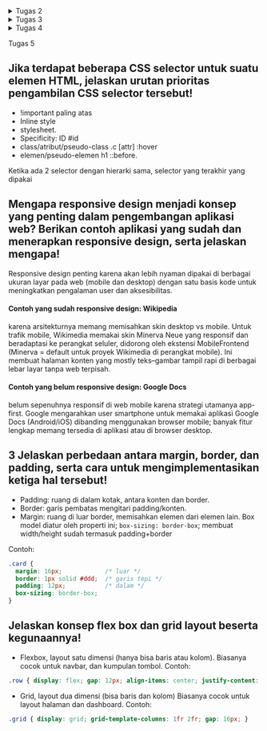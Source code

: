 <details>
<summary> Tugas 2 </summary>

### Link PWS: https://pbp.cs.ui.ac.id/web/project/daffa.abhinaya/transfermarket

## 1. Jelaskan bagaimana cara kamu mengimplementasikan checklist di atas secara step-by-step.
## Membuat Proyek Django Baru
###  Instalasi dan Inisiasi Django
- Membuat direktori proyek dengan menggunakan code berikut di command prompt
```
mkdir transfer-market
cd transfer-market
```
- Mengaktifkan virtual environment
```
python -m venv env           
env\Scripts\activate         
```

- Membuat requirements.txt di direktori tersebut yang berisi dependencies
```
django
gunicorn
whitenoise
psycopg2-binary
requests
urllib3
python-dotenv
```
```
pip install -r requirements.txt
```
- Buat file .env dan .env.prod yang berisi database pribadi, settings environment

```
#env
PRODUCTION = False
```
```
#.env.prod
#kredensial database berdasarkan email yang sudah diberikan
SCHEMA=tugas_individu
PRODUCTION=True
```
- Konfigurasi settings.py untuk nanti mengambil info database dari .env.prod dan menambahkan allowed host
```
import os
from dotenv import load_dotenv
# Load environment variables from .env file
load_dotenv()
...
ALLOWED_HOSTS = ["localhost", "127.0.0.1"]
...
PRODUCTION = os.getenv('PRODUCTION', 'False').lower() == 'true'
...
# Database configuration
if PRODUCTION:
    # Production: gunakan PostgreSQL dengan kredensial dari environment variables
    DATABASES = {
        'default': {
            'ENGINE': 'django.db.backends.postgresql',
            'NAME': os.getenv('DB_NAME'),
            'USER': os.getenv('DB_USER'),
            'PASSWORD': os.getenv('DB_PASSWORD'),
            'HOST': os.getenv('DB_HOST'),
            'PORT': os.getenv('DB_PORT'),
            'OPTIONS': {
                'options': f"-c search_path={os.getenv('SCHEMA', 'public')}"
            }
        }
    }
else:
    # Development: gunakan SQLite
    DATABASES = {
        'default': {
            'ENGINE': 'django.db.backends.sqlite3',
            'NAME': BASE_DIR / 'db.sqlite3',
        }
    }
```
- Migrasi database dan run server
```
python manage.py migrate
python manage.py runserver
```
### Upload project ke Repo GitHub
- Buat repo baru di GitHub, transfer-market
- run code berikut untuk membuat folder .git
```
git init
```
- Buat file .gitignore supaya file-file  kredensial database dan konfigurasi tidak ikut terupload atau push ke repo GitHub
- Menghubung direktori lokal transfer-market tadi ke repo GitHub, dan set master sebagai default branch
```
git remote add origin https://github.com/Avesinanoor/transfer-market.git
```
- Upload ke repo
```
git add .
git commit -m "Instalasi dan Inisiasi Django"
git push origin master
```
### Inisiasi untuk deploy melalui PWS

- login ke https://pbp.cs.ui.ac.id. dengan SSO
- Buat proyek baru
- Simpan informasi kredensial
- Copy code yang berada di .env.prod dan paste ke Raw Editor di bagian Environs
- Menambahkan URL deploypment PWS ke ALLOWED_HOST di settings.py
- Git add, commit, push perubahan ke repo GitHub
- Run code perintah dari PWS dan masukkan kredensial dari PWS yang sudah disimpan tadi
```
git remote add pws https://pbp.cs.ui.ac.id/daffa.abhinaya/transfermarket
git branch -M master
git push pws master
```

## Membuat aplikasi Main
- Aktifkan mode virtual environment terlebih dahulu
- Run kode untuk membuat aplikasi main
```
python manage.py startapp main
```
- Menambahkan 'main' ke INSTALLED_APPS di settings.py

## Membuat model pada aplikasi main dengan nama Product

- Saya buat class Product yang berisi atribut-atribut wajib
- Tema dari aplikasi transfer market saya adalah semacam market yang berisi informasi, database, dan statistik pemain bola
- Setiap pemain bola memiliki posisinya masing-masing di lapangan seperti yang tertera di CATEGORY_CHOICES
- Setiap pemain bola juga dapat dibeli dan pindah club, "transfer", pada  "transfer window"

```python
from django.db import models

# Create your models here.
class Product(models.Model):
    CATEGORY_CHOICES = [
        ('goalkeeper', 'Goalkeeper'),
        ('center-back', 'Center-Back'),
        ('left-back', 'Left-Back'),
        ('right-back', 'Right-Back'),
        ('center-midfielder', 'Center-Midfielder'),
        ('attacking-midfielder', 'Attacking-Midfielder'),
        ('defensive-midfielder', 'Defensive-Midfielder'),
        ('left-winger', 'Left-Winger'),
        ('right-winger', 'Right-Winger'),
        ('striker', 'Striker'),
    ]
    name = models.CharField(max_length=100)
    price = models.IntegerField()
    description = models.TextField()
    category = models.CharField(max_length=20, choices=CATEGORY_CHOICES)
    is_featured = models.BooleanField(default=False)
    club = models.CharField(max_length=100)
    nationality = models.CharField(max_length=100)
    height = models.FloatField()

    def __str__(self):
        return self.name
```
## Membuat fungsi pada views.py untuk dikembalikan ke dalam sebuah template HTML
- Menambahkan import render pada views.py di aplikasi main untuk render HTML
- Buat fungsi show_main di mana isi dari variabel-variabelnya akan dipakai untuk main.html dan ditampilkan
```python
def show_main(request):
    context = {
        'npm' : '2406405720',
        'name': 'Daffa Abhinaya',
        'class': 'PBP C'
    }
    return render(request, "main.html", context)
```
- Buat direktori template di dalam main
- Pada template buat berkas main.html yang berisi template variables berdasarkan struktur kode Django yang akan menampilkan nilai dari variabel dalam context di fungsi show_main

```html
#main.html
<h1>Nama Aplikasi: </h1>
<p> {{ aplikasi }} <p>

<h4>NPM: </h4>
<p>{{ npm }}</p> 
<h4>Name: </h4>
<p>{{ name }}</p>
<h4>Class: </h4>
<p>{{ class }}</p> 
```
## Routing pada urls.py aplikasi main untuk memetakan fungsi pada views.py.
- Buat file urls.py di dalam main dan isi
```
from django.urls import path
from main.views import show_main

app_name = 'main'

urlpatterns = [
    path('', show_main, name='show_main'),
]
```
- Pada urls.py yang di dalam transfer-market, tambah import include
- tambah rute URL untuk mengarahkan ke main
```
urlpatterns = [
    ...
    path('', include('main.urls')),
    ...
]
```
- urls.py pada aplikasi main mengatur rute URL spesifik untuk fitur-fitur dalam aplikasi tersebut.
- urls.py pada proyek transfer-market dapat mengimpor rute URL dari berkas urls.py aplikasi-aplikasi.

## Melakukan deployment ke PWS 
- Saya sudah inisiasi PWS pada tahap inisiasi Django di awal
- Push ke Repo GitHub dan PWS
```
git add .
git commit -m "aplikasi main, fungsi views.py, routing urls.py"
git push origin master
git push pws master

```
## 2. Bagan yang berisi request client ke web aplikasi berbasis Django beserta responnya dan jelaskan pada bagan tersebut kaitan antara `urls.py`, `views.py`, `models.py`, dan berkas html.
<img src= "https://learndjango.com/static/images/courses/dfb/02_django_architecture.png">
sumber: https://learndjango.com/courses/django-for-beginners/chapter-2-hello-world-website

- Request dari browser masuk ke URL Dispatcher `urls.py`, yang menyesuaikan pola URL dan memanggil view yang cocok. 

- View `views.py` menerima HttpRequest. Bisa langsung membuat respons atau mengambil/menulis data lewat Model. 

- Model `models.py` mendefinisikan struktur tabel dan logika data; lewat ORM, view melakukan query ke database lalu mendapat hasilnya. 

- View kemudian mengirim data ke Template (file HTML) untuk dirender menjadi halaman yang siap ditampilkan. 

- Hasil render dikembalikan sebagai HTTP Response ke browser. Siklus bagan ini akan berulang untuk setiap request baru.
 
## 3. Jelaskan peran `settings.py` dalam proyek Django!
#### Tempat baca environment & kunci akses
- Memuat variabel dari .env/.env.prod di awal settings.py (pakai load_dotenv()), supaya nilai seperti DB host, user, dan schema bisa dipakai tanpa tertera di settings.py

#### Mengatur host yang diizinkan (ALLOWED_HOSTS)
- Untuk pengembangan lokal, tambahkan "localhost" dan "127.0.0.1". Saat deploy ke PWS, tambahkan juga URL PWS agar situsnya bisa diakses dari domain itu. 

#### Memilih mode & database (development dan production)

- Jika PRODUCTION=True, DATABASES memakai PostgreSQL dengan kredensial dari environment variables.

- Jika PRODUCTION=False, DATABASES memakai SQLite lokal.
Semua pengaturan ini ditaruh di settings.py. 

#### Mendaftarkan aplikasi ke proyek (INSTALLED_APPS)
- Setelah membuat app main, tambah 'main' ke INSTALLED_APPS dalam settings.py untuk “mengaktifkan” app tersebut (model, template-nya ikut dikenali Django). 

#### Settings.py adalah pusat konfigurasi proyek yang memuat env vars, menentukan host yang boleh mengakses, memilih database sesuai lingkungan, dan mendaftarkan app yang digunakan sehingga proyek bisa jalan lokal dan di PWS.

## 4. Bagaimana cara kerja migrasi database di Django?
- Misalnya mulai dari membuat model pada models.py seperti 
```python
from django.db import models

# Create your models here.
class Product(models.Model):
    CATEGORY_CHOICES = [
        ('goalkeeper', 'Goalkeeper'),
        ('center-back', 'Center-Back'),
        ('left-back', 'Left-Back'),
        ('right-back', 'Right-Back'),
        ('center-midfielder', 'Center-Midfielder'),
        ('attacking-midfielder', 'Attacking-Midfielder'),
        ('defensive-midfielder', 'Defensive-Midfielder'),
        ('left-winger', 'Left-Winger'),
        ('right-winger', 'Right-Winger'),
        ('striker', 'Striker'),
    ]
    name = models.CharField(max_length=100)
    price = models.IntegerField()
    description = models.TextField()
    category = models.CharField(max_length=20, choices=CATEGORY_CHOICES)
    is_featured = models.BooleanField(default=False)
    club = models.CharField(max_length=100)
    nationality = models.CharField(max_length=100)
    height = models.FloatField()

    def __str__(self):
        return self.name
```
- Buat migration dengan
```
python manage.py makemigrations
```
Django mendeteksi perubahan pada model dan membuat file migration (0001_initial.py) berisi operasi CreateModel
```
# Generated by Django 5.2.6 on 2025-09-09 09:38

from django.db import migrations, models


class Migration(migrations.Migration):

    initial = True

    dependencies = [
    ]

    operations = [
        migrations.CreateModel(
            name='Product',
            fields=[
                ('id', models.BigAutoField(auto_created=True, primary_key=True, serialize=False, verbose_name='ID')),
                ('name', models.CharField(max_length=100)),
                ('price', models.IntegerField()),
                ('description', models.TextField()),
                ('category', models.CharField(choices=[('goalkeeper', 'Goalkeeper'), ('center-back', 'Center-Back'), ('left-back', 'Left-Back'), ('right-back', 'Right-Back'), ('center-midfielder', 'Center-Midfielder'), ('attacking-midfielder', 'Attacking-Midfielder'), ('defensive-midfielder', 'Defensive-Midfielder'), ('left-winger', 'Left-Winger'), ('right-winger', 'Right-Winger'), ('striker', 'Striker')], max_length=20)),
                ('is_featured', models.BooleanField(default=False)),
                ('club', models.CharField(max_length=100)),
                ('nationality', models.CharField(max_length=100)),
                ('height', models.FloatField()),
            ],
        ),
    ]
```
- Menerapkan migration dengan
```
python manage.py migrate
```
Django menjalankan operasi migration ke database dan riwayat migration disimpan di `django_migrations`
- Setiap kali nanti mengedit models.py, harus melakukan migration lagi dengan step-step tadi dan Django akan membuat file migration baru lagi.


## 5. Menurut Anda, dari semua framework yang ada, mengapa framework Django dijadikan permulaan pembelajaran pengembangan perangkat lunak?
Django cocok untuk permulaan karena “batteries-included”: sudah ada URL routing, views, template engine, ORM+migrasi, autentikasi, proteksi CSRF, dan admin, jadi pemula bisa fokus ke konsep web tanpa merakit banyak library. Pola MTV-nya jelas; `urls.py` memilih view, view memproses dan (jika perlu) mengambil data lewat model, lalu merender template sehingga pemisahan tanggung jawab mudah dipahami dan ditransfer ke framework lain. Tooling yang seragam (`manage.py`, `settings.py`, pemisahan `.env` .`env.prod`, hingga deploy ke PWS) membuat setup, debugging, dan rilis jadi lebih sederhana. Django memiliki dokumentasi yang lengkap dan penggunaan Python yang sudah sangat familiar karena sudah dipelajari di DDP1.

## 6. Apakah ada feedback untuk asisten dosen tutorial 1 yang telah kamu kerjakan sebelumnya?
Menurut saya isi dan informasi tutorial 1 sudah lengkap, mudah diikuti dan informatif dengan setiap penjelasannya yang mudah dipahami. Asdos juga sudah selalu bersedia dengan stand by di voice channel server discord jika ada pertanyaan atau error.
</details>

<details>
<summary> Tugas 3 </summary>


## Jelaskan mengapa kita memerlukan data delivery dalam pengimplementasian sebuah platform?

Kita perlu data delivery karena itu cara menyalurkan data dari tempat penyimpanan ke tempat pemakaian (browser, aplikasi mobile, layanan third-party) dengan tepat waktu, akurat, aman, dan andal. Tanpa hal ini, fitur platform tidak dapat berjalan dengan baik: halaman tidak terisi, status pesanan tidak ter-update, integrasi mengalami kegagalan. Dengan pengiriman data yang terorganisir, kita dapat 
- memberikan pengalaman cepat kepada pengguna (paging, caching, minimal latensi)
- menjaga keakuratan dan sinkronisasi data antar komponen 
- mendukung banyak klien dan integrasi (REST/JSON, XML, webhook)
- melayani real-time jika diperlukan (notifikasi, tracking) 
- memastikan keandalan dan skalabilitas (retry, queue, idempotency)
- memenuhi aspek keamanan (auth, otorisasi, HTTPS). 

## Menurutmu, mana yang lebih baik antara XML dan JSON? Mengapa JSON lebih populer dibandingkan XML?
Menurutku, JSON lebih cocok karena formatnya lebih sederhana dan ringkas (payload kecil), dirancang khusus untuk pertukaran data, dan umumnya memberikan performa serta kecepatan komunikasi yang lebih baik. Itulah sebabnya JSON banyak digunakan untuk API dan aplikasi mobile.

JSON lebih populer karena sifatnya yang lebih sederhana dan padat untuk keperluan data interchange, JSON cenderung lebih cepat dalam proses dan transmisi serta lebih hemat bandwidth. Dalam praktik modern, pola ini menjadikan JSON pilihan default untuk API web dan aplikasi mobile atau penyimpanan data, sementara XML tetap relevan dalam skenario yang memang memerlukan struktur dokumen yang lebih kompleks.

## Jelaskan fungsi dari method is_valid() pada form Django dan mengapa kita membutuhkan method tersebut?
Django Form/ModelForm dipakai untuk menjalankan seluruh proses validasi atas data yang di-bind ke form dan memberi tahu apakah data itu layak dipakai/di-save.

### Fungsi `is_valid()`

Ketika  memanggilnya pada form yang sudah dibound (misal, `PlayerForm(request.POST)`):

- Mengembalikan `True` bila tidak ada error; `False` bila ada error.
- `save()` (ModelForm) — menyimpan data form yang valid menjadi objek model baru. 
- `redirect()` — mengarahkan pengguna kembali (misal ke halaman daftar) setelah save(). 
- `get_object_or_404() `— mengambil satu objek berdasarkan pk; jika tidak ada, kembalikan 404 (dipakai di detail). 
- `{{ form.as_table }}` (rendering form di template) dan `{% csrf_token %}` untuk proteksi CSRF saat submit. 


### Mengapa kita membutuhkannya?

- Menjaga integritas data sebelum menyentuh database (mencegah ProgrammingError/constraint error).
- Untuk mengecek apakah data yang dimasukkan pada form memenuhi aturan yang ditetapkan di model dan ketentuan validasi Django.
- Umpan balik ke pengguna lewat form.errors.
- Keamanan & ketahanan: menolak input tak valid lebih awal.

## Mengapa kita membutuhkan csrf_token saat membuat form di Django? Apa yang dapat terjadi jika kita tidak menambahkan csrf_token pada form Django? Bagaimana hal tersebut dapat dimanfaatkan oleh penyerang?
###  Mengapa butuh `csrf_token`
Untuk mencegah Cross-Site Request Forgery (CSRF): serangan yang “meminjam” sesi login pengguna agar browser mereka mengirim aksi tanpa sadar (misal membuat/menghapus data) ke situs kita. Django mencegah ini dengan token rahasia: server menaruh CSRF cookie dan mewajibkan hidden field `csrfmiddlewaretoken` di setiap form POST internal; server hanya menerima request jika token pada form cocok dengan cookie.

### Apa yang terjadi jika tidak menambahkan `csrf_token`
- Secara default, Django memblokir request POST (HTTP 403) karena gagal verifikasi CSRF. 
Django Project
- Jika verifikasi dinonaktifkan/diabaikan, menjadi rentan CSRF: penyerang bisa memicu aksi di akun korban (misal submit form, ubah profil, hapus data).

### Bagaimana penyerang memanfaatkannya
Penyerang membuat halaman yang auto-submit form POST ke endpoint kita (misal pada `urls.py` di bagian `player<id>register-player/`) dengan parameter pilihan mereka. Saat korban sedang login, browser otomatis menyertakan session cookie; tanpa validasi token, server mengira request itu sah dan mengeksekusi aksi tersebut. 

## Jelaskan bagaimana cara kamu mengimplementasikan checklist di atas secara step-by-step (bukan hanya sekadar mengikuti tutorial).

### Tambahkan 4 fungsi views baru untuk melihat objek yang sudah ditambahkan dalam format XML, JSON, XML by ID, dan JSON by ID.

#### Pada `views.py` di direktori  main
Import:
- `HttpResponse` untuk mengirim respons HTTP,
- `serializers` untuk mengubah QuerySet/objek model menjadi teks XML/JSON.
```python
from django.http import HttpResponse 
from django.core import serializers
```
Kemudian menambahkan 4 fungsi untuk melihat objek dalam format XML, JSON, XML by ID, dan JSON by ID.
```python
def show_xml(request):
    players_list = Player.objects.all()
    xml_data = serializers.serialize('xml', players_list)
    return HttpResponse(xml_data, content_type='application/xml')

def show_json(request):
    players_list = Player.objects.all()
    json_data = serializers.serialize('json', players_list)
    return HttpResponse(json_data, content_type='application/json') 

def show_xml_by_id(request, player_id):
    try:
        player_item = Player.objects.filter(pk=player_id)
        xml_data = serializers.serialize('xml', player_item)
        return HttpResponse(xml_data, content_type='application/xml')
    except Player.DoesNotExist:
        return HttpResponse(status=404)

def show_json_by_id(request, player_id):
    try:
        player_item = Player.objects.get(pk=player_id)
        json_data = serializers.serialize('json', [player_item])
        return HttpResponse(json_data, content_type='application/json')
    except Player.DoesNotExist:
        return HttpResponse(status=404)
```

`show_xml` / `show_json`

- Ambil semua Player (Player.objects.all()),

- Ubah ke XML/JSON dengan serializers.serialize(...),

- Kembalikan via HttpResponse dengan content_type yang sesuai.

`show_xml_by_id` 

- Pakai filter(pk=player_id) sehingga hasilnya QuerySet (iterable) — itu yang dibutuhkan serializers.serialize('xml', ...).

- Jika tidak ada, return 404.

`show_json_by_id`

- Ambil satu objek dengan get(pk=player_id), lalu dibungkus list [...] karena serialize butuh iterable.

- Jika tidak ada, return 404.

#### Selain itu, saya juga menambahkan 3 fitur untuk pembuatan, lihat detail, dan penghapusan objek  pada views.py
```python
def register_player(request):
    form = PlayerForm(request.POST or None)
    
    if form.is_valid() and request.method == 'POST':
        form.save()
        return redirect('main:show_main')
    context = {
        'form': form,}
    return render(request, 'register_player.html', context)

def show_player(request, id):
    player = get_object_or_404(Player, pk=id)
    context = {
        'player': player,
    }
    return render(request, 'player_detail.html', context)

def delete_player(request, id):
    player = get_object_or_404(Player, pk=id)
    player.delete()
    messages.success(request, f'Player {player} deleted successfully.')
    return redirect('main:show_main')
```
`register_player`

- Membuat form dari `PlayerForm` 

- Jika POST dan form.is_valid(): simpan objek baru, lalu redirect ke show_main.

- Jika tidak, render halaman form (`register_player.html`) dengan context form.

`show_player`

- Ambil 1 Player berdasarkan pk (id) atau 404 jika tidak ada.

- Render template detail (`player_detail.html`) dengan context player.

`delete_player`
- Ambil Player berdasarkan pk (id) atau 404.

- Hapus objek, tampilkan flash message sukses, lalu redirect ke show_main.
 ### Membuat routing URL untuk masing-masing views yang telah ditambahkan pada poin 1.
 #### Pada `urls.py` tambahkan path(`...`) untuk fungsi-fungsi yang ada di `views.py`
 ```python
 urlpatterns = [
    path('', show_main, name='show_main'),
    path('register-player/', register_player, name='register_player'),
    path('player/<str:id>/', show_player, name='show_player'),
    path('delete-player/<str:id>/', delete_player, name='delete_player'),
    path('xml/', show_xml, name='show_xml'),
    path('json/', show_json, name='show_json'),
    path('xml/<str:player_id>/', show_xml_by_id, name='show_xml_by_id'),
    path('json/<str:player_id>/', show_json_by_id, name='show_json_by_id'),
]
```

 ### Membuat halaman yang menampilkan data objek model yang memiliki tombol "Add" yang akan redirect ke halaman form, serta tombol "Detail" pada setiap data objek model yang akan menampilkan halaman detail objek.
#### Buat direktori `templates` pada direktori utama lalu buat file `base.html`
```html
{% load static %}
<!DOCTYPE html>
<html lang="en">
<head>
    <meta charset="UTF-8" />
    <meta name="viewport" content="width=device-width, initial-scale=1.0" />
    {% block meta %} {% endblock meta %}
</head>

<body>
    {% block content %} {% endblock content %}
</body>
</html>
```
#### Pada `settings.py` di direktori proyek, tambahkan pada `TEMPLATES`
```python
'DIRS': [BASE_DIR / 'templates']
```
#### Membuat halaman main
```html

<h1>Transfer Market</h1>

<h5>NPM: </h5>
<p>{{ npm }}</p>

<h5>Name:</h5>
<p>{{ name }}</p>

<h5>Class:</h5>
<p>{{ class }}</p>

<a href="{% url 'main:register_player' %}">
  <button>+Register Player</button>
</a>

<hr>

{% if not player_list %}
<p>Belum ada data player pada market.</p>
{% else %}

{% for player in player_list %}
<div>
  <h2><a href="{% url 'main:show_player' player.id %}">{{ player.name }}</a></h2>

  <p><b>{{ player.get_category_display }}</b>{% if player.is_featured %} | 
    <b>Featured</b>{% endif %} 
</p>

  {% if player.thumbnail %}
  <img src="{{ player.thumbnail }}" alt="thumbnail" width="150" height="100">
  <br />
  {% endif %}
    <p>Club: {{ player.club }}</p>
    <p>Price: ${{ player.price }}</p>
    <p>Description: {{ player.description|truncatewords:20 }}...</p>


  <p><a href="{% url 'main:show_player' player.id %}"><button>Detail</button></a></p>
</div>

<hr>
{% endfor %}

{% endif %}

```


 ### Membuat halaman form untuk menambahkan objek model pada app sebelumnya.
 #### Membuat `forms.py` di direktori `main`
 ```python
 from django.forms import ModelForm
from main.models import Player

class PlayerForm(ModelForm):
    class Meta:
        model = Player
        fields = ['name', 'price', 'description', 'thumbnail', 'category', 'is_featured', 'club', 'nationality', 'height']
 ```
 #### Membuat `register_player.html` di direktori `templates` pada `main`, tampilan ketika menambahkan objek
 ```html
 {% extends 'base.html' %} 
{% block content %}
<h1>Register Player</h1>

<form method="POST">
  {% csrf_token %}
  <table>
    {{ form.as_table }}
    <tr>
      <td></td>
      <td>
        <input type="submit" value="Register Player" />
      </td>
    </tr>
  </table>
</form>

{% endblock %}
 ```
 ### Membuat halaman yang menampilkan detail dari setiap data objek model.

 #### Membuat halaman detail objek, `player_detail.html` pada direktori `templates` di `main` 
```html
{% extends 'base.html' %}
{% block content %}
<p><a href="{% url 'main:show_main' %}"><button>← Back to Player List</button></a></p>

<h1>{{ player.name }}</h1>
<p><b>{{ player.get_category_display }}</b>{% if player.is_featured %} | 
    <b>Featured</b>{% endif %}
</p>

{% if player.thumbnail %}
<img src="{{ player.thumbnail }}" alt="Player thumbnail" width="300">
<br /><br />
{% endif %}
<p>Club: {{ player.club }}</p>
<p>Price: ${{ player.price }}|</p>
<p>Nationality: {{ player.nationality }}</p>
<p>Height: {{ player.height }} cm</p>
<p>{{ player.description }}</p>
<form action="{% url 'main:delete_player' player.id %}" method="post" style="display: inline;">
    {% csrf_token %}
    <button type="submit" onclick="return confirm('Are you sure you want to delete this player?');">Delete Player</button>

{% endblock content %}
```
## Apakah ada feedback untuk asdos di tutorial 2 yang sudah kalian kerjakan?
tidak ada

## Postman
- JSON
https://drive.google.com/file/d/1_ZTEc6esu3nQT3EKey1PT57Lb7mzDU1w/view?usp=sharing
- JSON by ID 
https://drive.google.com/file/d/1yZewIaGM7BHJfhQoqJnKnMWVJriI76MS/view?usp=sharing
- XML 
https://drive.google.com/file/d/16htc-wc_haHn-c4UjztkHyzFHh4ZGddx/view?usp=sharing
- XMl by ID
https://drive.google.com/file/d/1Se_8Oc-SHT9ZwW7p0DxKAyTRo-aGZd-2/view?usp=sharing

</details> 

<details>
<summary> Tugas 4 </summary>

## Apa itu Django AuthenticationForm? Jelaskan juga kelebihan dan kekurangannya.
form built-in Django `django.contrib.auth.forms.AuthenticationForm` yang digunakan untuk login berbasis username + password. Saat divalidasi `is_valid()`, form ini memanggil `authenticate()`; jika berhasil, objek user disimpan dapat diambil via `form.get_user()`, dan jika gagal muncul error “invalid login”. Ia juga punya hook `confirm_login_allowed(user)` yang secara default menolak user yang tidak aktif. Di Tutorial 3 sebelumnya, form ini dipakai dalam view login: saat POST divalidasi, lalu dilakukan `login(request, user)`; saat GET form dirender ke template.

#### Kelebihan:
- Siap pakai dan terintegrasi: langsung bekerja dengan `LoginView`(defaultnya memakai `AuthenticationForm`) dan alur `authenticate()` -> `login()`. 

- Validasi kredensial: seluruh proses authentication dilakukan saat form divalidasi; error ditangani sebagai bagian dari validasi form. 

- Kebijakan login bisa di-custom: override `confirm_login_allowed()` (misalnya, menolak user yang belum verifikasi)

#### Kekurangan:
- Terbatas pada skema username dan password. Untuk kebutuhan lain (email-only login, SSO) perlu kustomisasi form/backends 

- UI dan feedback: perubahan label/pesan/error perlu subclass/override (tidak langsung “plug-and-play” di template). 

- Tidak mencakup fitur proteksi yang lebih advanced seperti rate limiting, CAPTCHA, atau 2FA. (Umumnya ditangani third-party)

## Apa perbedaan antara autentikasi dan otorisasi? Bagaiamana Django mengimplementasikan kedua konsep tersebut?
- Autentikasi = memastikan siapa pengguna (verifikasi kredensial).
- Otorisasi = menentukan apa yang boleh dilakukan pengguna yang sudah terautentikasi

### Implementasi
- Register: tampilkan `UserCreationForm (GET)`, lalu saat `POST → form.is_valid()` → `form.save()` buat akun baru → redirect ke halaman login. 

- Login (autentikasi): gunakan AuthenticationForm; jika valid, ambil user `form.get_user()`, lalu `login(request, user)` untuk membuat session. Setelah itu `request.user.is_authenticated == True` di request berikutnya.  

- Proteksi halaman (otorisasi dasar): batasi akses view dengan `@login_required(...)` agar hanya user terautentikasi yang bisa membuka halaman/fitur tertentu. 

- Kaitkan data dengan user: tambahkan`ForeignKey(User)` pada model (misalnya, `Player.user`) lalu filter query dengan `request.user`, membuat tiap user hanya melihat/mengelola datanya sendiri (pola otorisasi berbasis kepemilikan). 

- Logout: panggil `logout(request)` untuk menghapus session (dan kalau di tutorial sebelumnya, hapus juga cookie `last_login`) lalu redirect.

## Apa saja kelebihan dan kekurangan session dan cookies dalam konteks menyimpan state di aplikasi web?

### Sessions (server-side)

#### Kelebihan

- Lebih aman: data disimpan di server; klien hanya pegang session ID (dalam cookie). Sulit dimodifikasi pengguna.

- Kapasitas lebih bebas: cocok untuk state kompleks (misalnya, keranjang belanja, progress, flash messages).

- Kendali : bisa di-invalidate/expire dari server (misalnya paksa logout).

#### Kekurangan

- Biaya operasional: perlu storage (DB/Redis/memori) dan mekanisme cleanup; menambah lookup per request.

- Skalabilitas: perlu shared store atau sticky session saat multi-server.

### Cookies (client-side)

#### Kelebihan

- Stateless untuk server: tidak perlu penyimpanan di server; mudah diskalakan.

- Persisten: bisa bertahan lama (misalnya, fitur “remember me” dan preferensi UI).

- Sederhana: cukup set key–value; otomatis terkirim ke server pada domain terkait.

#### Kekurangan

- Batas ukuran: kecil (4KB per cookie) dan jumlahnya dibatasi; ikut menambah ukuran setiap request.

- Risiko keamanan: bisa dicuri via XSS jika tidak HttpOnly; bisa disadap jika tidak Secure/HTTPS; bisa dimodifikasi jika tidak ditandatangani/terenkripsi.

- Privasi dan kompatibilitas: bisa diblokir pengguna/aturan browser; perlu sesuai kebijakan privasi.

- Tidak cocok untuk data sensitif/kompleks.

- Keamanan tetap perlu dijaga: jika session ID bocor (tanpa HTTPS/HttpOnly), akun bisa diambil alih; perlu rotasi ID saat login (anti session fixation) dan CSRF token untuk aksi POST.

## Apakah penggunaan cookies aman secara default dalam pengembangan web, atau apakah ada risiko potensial yang harus diwaspadai? Bagaimana Django menangani hal tersebut?
Cookies tidak secara default aman. Browser akan mengirimnya ke server terkait pada tiap request, 
#### Risiko potensial jika tidak dikonfigurasi dengan benar:

- Penyadapan jika tanpa HTTPS → solusinya Secure dan HTTPS.

- Pencurian via XSS (script jahat membaca cookie) → set HttpOnly agar JS tidak bisa mengakses cookie sensitif (misalnya, session).

- CSRF (browser mengirim cookie ke situsmu dari halaman pihak ketiga) → gunakan SameSite (Lax/Strict) dan CSRF token.

- Modifikasi/peniruan nilai oleh klien → jangan simpan data sensitif langsung di cookie

#### Bagaimana Django menanganinya

- Session server-side (default): Django menyimpan state di server; klien hanya memegang session ID di cookie sessionid. Secara default `HttpOnly = True`, sehingga tidak bisa dibaca JS.

- CSRF protection: CsrfViewMiddleware dan token per form; Django memakai CSRF cookie terpisah dan memverifikasi token pada POST.

- SecurityMiddleware membantu HTTPS/HSTS.

- Signed/encrypted cookies: bila memang harus menyimpan data di cookie, Django menyediakan signed cookies `response.set_signed_cookie(...)` dan utilitas `django.core.signing.`

## Jelaskan bagaimana cara kamu mengimplementasikan checklist di atas secara step-by-step (bukan hanya sekadar mengikuti tutorial)

### Mengimplementasikan fungsi registrasi, login, dan logout 
#### Pada `views.py` import 
`UserCreationForm`,`AuthenticationForm`, `messages` `authenticate`, `login`, `logout`.

#### Membuat fungsi register, login, logout di `views.py`
```python
def register(request):
    form = UserCreationForm()

    if request.method == "POST":
        form = UserCreationForm(request.POST)
        if form.is_valid():
            form.save()
            messages.success(request, 'Your account has been successfully created!')
            return redirect('main:login')
    context = {'form':form}
    return render(request, 'register.html', context)

def login_user(request):
   if request.method == 'POST':
      form = AuthenticationForm(data=request.POST)

      if form.is_valid():
            user = form.get_user()
            login(request, user)
            return redirect('main:show_main')

   else:
      form = AuthenticationForm(request)
   context = {'form': form}
   return render(request, 'login.html', context)

def logout_user(request):
    logout(request)
    return redirect('main:login')
```
#### Routing URL pada `urls.py` di main
```python
from main.views import register, login_user, logout_user
 urlpatterns = [
     path('register/', register, name='register'),
     path('login/', login_user, name='login'),
     path('logout/', logout_user, name='logout'),
 ]
```
#### Buat halaman html di direktori templates di main
- `register.html`
```html
{% extends 'base.html' %}

{% block meta %}
<title>Register</title>
{% endblock meta %}

{% block content %}

<div>
  <h1>Register</h1>

  <form method="POST">
    {% csrf_token %}
    <table>
      {{ form.as_table }}
      <tr>
        <td></td>
        <td><input type="submit" name="submit" value="Daftar" /></td>
      </tr>
    </table>
  </form>

  {% if messages %}
  <ul>
    {% for message in messages %}
    <li>{{ message }}</li>
    {% endfor %}
  </ul>
  {% endif %}
</div>

{% endblock content %}
```
- `login.html`
```html
{% extends 'base.html' %}

{% block meta %}
<title>Login</title>
{% endblock meta %}

{% block content %}
<div class="login">
  <h1>Login</h1>

  <form method="POST" action="">
    {% csrf_token %}
    <table>
      {{ form.as_table }}
      <tr>
        <td></td>
        <td><input class="btn login_btn" type="submit" value="Login" /></td>
      </tr>
    </table>
  </form>

  {% if messages %}
  <ul>
    {% for message in messages %}
    <li>{{ message }}</li>
    {% endfor %}
  </ul>
  {% endif %} Don't have an account yet?
  <a href="{% url 'main:register' %}">Register Now</a>
</div>

{% endblock content %}
```
#### Menambahkan tombol logout di halaman utama `main.html`
```html
<a href="{% url 'main:logout' %}">
  <button>Logout</button>
</a>
```
#### Restriksi supaya harus registrasi dan login terlebih dahulu untuk masuk ke halaman utama `main`
- Import decorator `login_required` di `views.py`
- Tambahkan `@login_required(login_url='/login')` di atas fungsi `show_main` dan `show_player`

### Membuat dua (2) akun pengguna dengan masing-masing tiga (3) dummy data pada lokal
Registrasi/buat dua akun baru di localhost lalu login salah satu akun dan buat 3 produk. Kemudian ulangi lagi untuk akun satunya.

### Menghubungkan model Product dengan User.
- Import User dari django.contrib.auth.models pada `models.py`
- Tambahkan user di dalam class model product `player`
```python
user = models.ForeignKey(User, on_delete=models.CASCADE, null=True)
```
- Lakukan migrasi model

- Ubah code pada fungsi `register_player` di `views.py`
```python
def register_player(request):
    form = PlayerForm(request.POST or None)
    
    if form.is_valid() and request.method == 'POST':
        player_entry = form.save(commit=False)
        player_entry.user = request.user
        player_entry.save()
        return redirect('main:show_main')
    
    context = {
        'form': form,}
    
    return render(request, 'register_player.html', context)
```
- Ubah code pada fungsi `show_main`
```python
@login_required(login_url='/login')
def show_main(request):
    filter_type = request.GET.get('filter', 'all')
    if filter_type == 'all':
        player_list = Player.objects.all()
    else:
        player_list = Player.objects.filter(user=request.user)
    context = {
        'npm': '2406405720',  # Ganti dengan NPM kamu
        'name': request.user.username,  # Ganti dengan nama kamu
        'class': 'PBP C',  # Ganti dengan kelas kamu
        'aplikasi': 'Transfer Market',
        'player_list': player_list,
        
    }
    return render(request, 'main.html', context)
```
- Membuat tombol untuk mem-filter product/player pribadi dan All player pada `main.html`
```html
<a href="?filter=all">
  <button type="button">All Players</button>
</a>
<a href="?filter=my">
  <button type="button">My Players</button>
```
- Menambahkan tampilan `user` yang me-register product/player di `player_detail.html`
```html
{% if news.user %}
    <p>Manager: {{ news.user.username }}</p>
{% else %}
    <p>Manager: Anonymous</p>
{% endif %}

```

### Menampilkan detail informasi pengguna yang sedang logged in seperti username dan menerapkan cookies seperti last_login pada halaman utama aplikasi.
- Import `HttpResponseRedirect`, `reverse`, dan `datetime` di `views.py`
- Pada fungsi `login_user` edit bagian `if form.is_valid()`
```python
if form.is_valid():
    user = form.get_user()
    login(request, user)
    response = HttpResponseRedirect(reverse("main:show_main"))
    response.set_cookie('last_login', str(datetime.datetime.now()))
    return response
```
- Tambahkan `last_login` di `context` pada fungsi `show_main`
```python
'last_login': request.COOKIES.get('last_login', 'Never')
```

- Delete cookie `last_login` setelah logout
```python
def logout_user(request):
    logout(request)
    response = HttpResponseRedirect(reverse('main:login'))
    response.delete_cookie('last_login')
    return response
```
- Menambahkan tampilan informasi waktu terakhir `user` login di `main.html`
```html
<h5>Sesi terakhir login: {{ last_login }}</h5>
```
</details>

Tugas 5
## Jika terdapat beberapa CSS selector untuk suatu elemen HTML, jelaskan urutan prioritas pengambilan CSS selector tersebut!
- !important paling atas
- Inline style
- stylesheet. 
- Specificity: ID #id 
- class/atribut/pseudo-class .c [attr] :hover 
- elemen/pseudo-elemen h1 ::before. 

Ketika ada 2 selector dengan hierarki sama, selector yang terakhir yang dipakai

## Mengapa responsive design menjadi konsep yang penting dalam pengembangan aplikasi web? Berikan contoh aplikasi yang sudah dan     menerapkan responsive design, serta jelaskan mengapa!
Responsive design penting karena akan lebih nyaman dipakai di berbagai ukuran layar pada web (mobile dan desktop) dengan satu basis kode untuk meningkatkan pengalaman user dan aksesibilitas.
#### Contoh yang sudah responsive design: Wikipedia
 karena arsitekturnya memang memisahkan skin desktop vs mobile. Untuk trafik mobile, Wikimedia memakai skin Minerva Neue yang responsif dan beradaptasi ke perangkat seluler, didorong oleh ekstensi MobileFrontend (Minerva = default untuk proyek Wikimedia di perangkat mobile). Ini membuat halaman konten yang mostly teks–gambar tampil rapi di berbagai lebar layar tanpa web terpisah. 

#### Contoh yang belum responsive design: Google Docs 
belum sepenuhnya responsif di web mobile karena strategi utamanya app-first. Google mengarahkan user smartphone untuk memakai aplikasi Google Docs (Android/iOS) dibanding menggunakan browser mobile; banyak fitur lengkap memang tersedia di aplikasi atau di browser desktop. 

## 3 Jelaskan perbedaan antara margin, border, dan padding, serta cara untuk mengimplementasikan ketiga hal tersebut!
- Padding: ruang di dalam kotak, antara konten dan border.
- Border: garis pembatas mengitari padding/konten.
- Margin: ruang di luar border, memisahkan elemen dari elemen lain.
Box model diatur oleh properti ini; `box-sizing: border-box`; membuat width/height sudah termasuk padding+border 

Contoh: 
```css
.card {
  margin: 16px;            /* luar */
  border: 1px solid #ddd;  /* garis tepi */
  padding: 12px;           /* dalam */
  box-sizing: border-box;
}
```

## Jelaskan konsep flex box dan grid layout beserta kegunaannya!
- Flexbox, layout satu dimensi (hanya bisa baris atau kolom). Biasanya cocok untuk navbar, dan kumpulan tombol. Contoh:
```css
.row { display: flex; gap: 12px; align-items: center; justify-content: space-between; }
```
- Grid, layout dua dimensi (bisa baris dan kolom) Biasanya cocok untuk layout halaman dan dashboard. Contoh:
```css
.grid { display: grid; grid-template-columns: 1fr 2fr; gap: 16px; }
```